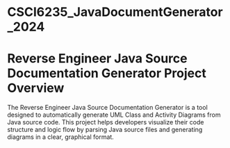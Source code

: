# CSCI6235_JavaDocumentGenerator_2024


<h1> Reverse Engineer Java Source Documentation Generator Project Overview  </h1>
The Reverse Engineer Java Source Documentation Generator is a tool designed to automatically generate UML Class and Activity Diagrams from Java source code. This project helps developers visualize their code structure and logic flow by parsing Java source files and generating diagrams in a clear, graphical format.
